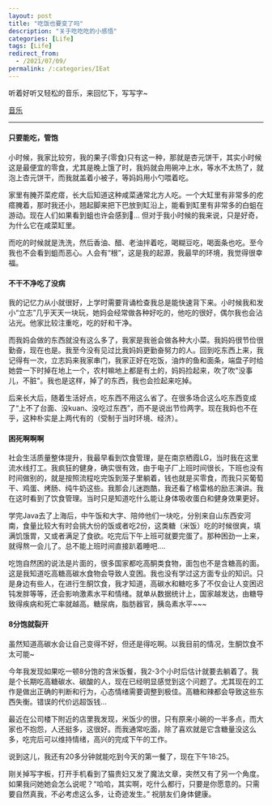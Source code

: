 ```yaml
---
layout: post
title: "吃饭也要变了吗"
description: "关于吃吃吃的小感悟"
categories: [Life]
tags: [Life]
redirect_from:
  - /2021/07/09/
permalink: /:categories/IEat
---
```



听着好听又轻松的音乐，来回忆下，写写字~

<a href="http://music.163.com/m/song?id=1855313574&userid=130690947" target="_blank">音乐</a>

****

#### 只要能吃，管饱
小时候，我家比较穷，我的果子(零食)只有这一种，那就是杏元饼干，其实小时候这是最便宜的零食，尤其是晚上饿了时，我妈就会用碗冲上水，等水不太热了，就泡上杏元饼干，而我就盖着小被子，等妈妈用小勺喂着吃。

家里有腌芥菜疙瘩，长大后知道这种咸菜通常北方人吃。一个大缸里有非常多的疙瘩腌着，那时我还小，翘起脚来把下巴放到缸沿上，能看到缸里有非常多的白蛆在游动。现在人们如果看到蛆也许会感到🤢...  但对于我小时候的我来说，只是好奇，为什么它在咸菜缸里。

而吃的时候就是洗洗，然后香油、醋、老油拌着吃，喝糊豆吃，喝面条也吃。至今我也不会看到蛆而恶心。人会有“根”，这是我的起源，我最早的环境，我觉得很幸福。


#### 不干不净吃了没病

我的记忆力从小就很好，上学时需要背诵检查我总是能快速背下来。小时候我和发小“立志”几乎天天一块玩，她妈会经常做各种好吃的，他吃的很好，偶尔我也会沾沾光。他家比较注重吃，吃的好和干净。

而我妈会做的东西就没有这么多了，我家是我爸会做各种大小菜。我妈妈很节俭很勤奋，现在也是。我至今没有见过比我妈妈更勤奋努力的人。回到吃东西上来，我记得有一次，立志妈来我家串门，我家正好在吃饭，油炸的鱼和面条，端盘子时给她尝一下时掉在地上一个，农村嘛地上都是有土的，妈妈捡起来，吹了吹"没事儿，不脏"。我也是这样，掉了的东西，我也会捡起来吃掉。

后来长大后，随着生活好点，吃东西不用这么省了。在很多场合这么吃东西变成了“上不了台面、没kuan、没吃过东西”，而不是说出节俭两字。现在我妈也不在乎，这种朴实是上两代有的（受制于当时环境、经济）。

#### 困死啊啊啊

社会生活质量整体提升，我最早看到饮食管理，是在南京栖霞LG，当时我在这里流水线打工。我疯狂的健身，确实很有效，由于电子厂上班时间很长，下班也没有时间做别的，就是按照流程吃完饭到笼子里躺着，钱也就是买零食，而我只买葡萄干、鸡蛋、烤肠、纯牛奶这些。我那会儿迷跑酷，我还看了格雷格的励志演讲。我在这时看到了饮食管理。当时只是知道吃什么能让身体吸收蛋白和健身效果更好。

学完Java去了上海后，中午饭和大字、陪帅他们一块吃，分别来自山东西安河南，食量比较大有时会挑大份的饭或者吃2份，这类糖（米饭）吃的时候很爽，填满饥饿胃，又或者满足了食欲。吃完后下午上班可就要完蛋了。那种困劲一上来，就得熬一会儿了。总不能上班时间直接趴着睡吧....

吃饱自然困的说法是片面的，很多国家都吃高酮类食物，面包也不是含糖高的面。这是我知道吃高糖高碳水食物会导致人变困。我也没有学过这方面专业的知识。只是身边有些人，在进行生酮饮食，我才知道，高碳水和糖吃多了不仅会让人变困迟钝发胖等等，还会影响激素水平和情绪。就单从数据统计上，国家越发达，由糖导致得疾病和死亡率就越高。糖尿病，脂肪器官，胰岛素水平~~~

#### 8分饱就裂开 

虽然知道高碳水会让自己变得不好，但还是得吃啊。以我目前的情况，生酮饮食不太可能~

今年我发现如果吃一顿8分饱的含米饭餐，我2-3个小时后估计就要去躺着了。我是个长期吃高糖碳水、碳酸的人，现在已经明显感觉到这个问题了。尤其现在的工作是做出正确的判断和行为，心态情绪需要调整到极佳。高糖和辣都会导致这些东西失衡。错误的代价远超饭钱...

最近在公司楼下附近的店里我发现，米饭少的很，只有原来小碗的一半多点，而大家也不抱怨，人还挺多，这很好。而我通常吃面，除了喜欢就是它含糖量没这么多，吃完后可以维持情绪，高兴的完成下午的工作。

说到这儿，我还有20多分钟就能吃到今天的第一餐了，现在下午18:25。

刚关掉写字板，打开手机看到了猫贵妇又发了魔法文章，突然又有了另一个角度。如果我问她她会怎么说呢？“哈哈，其实啊，吃什么都行，只要是你愿意的。只需要自然真我，不必考虑这么多，让奇迹发生。” 祝朋友们身体健康。


